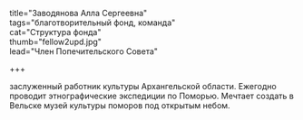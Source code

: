 title="Заводянова Алла Сергеевна"  
tags="благотворительный фонд, команда"  
cat="Структура фонда"  
thumb="fellow2upd.jpg"  
lead="Член Попечительского Совета"

+++
  
заслуженный работник культуры Архангельской области. Ежегодно проводит этнографические экспедиции по Поморью. Мечтает создать в Вельске музей культуры поморов под открытым небом.    

